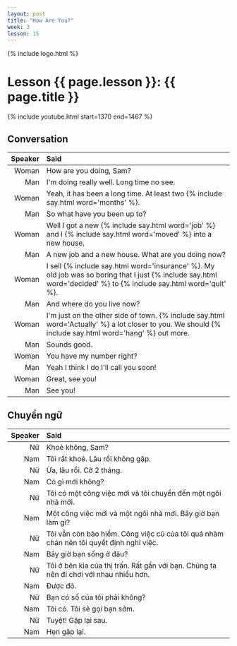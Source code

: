 ```yaml
---
layout: post
title: "How Are You?"
week: 3
lesson: 15
---
```

{% include logo.html %}

# Lesson {{ page.lesson }}: {{ page.title }}

{% include youtube.html start=1370 end=1467 %}

## Conversation

Speaker | Said
---: | :---
Woman | How are you doing, Sam?
Man | I'm doing really well. Long time no see.
Woman | Yeah, it has been a long time. At least two {% include say.html word='months' %}.
Man | So what have you been up to?
Woman | Well I got a new {% include say.html word='job' %} and I {% include say.html word='moved' %} into a new house.
Man | A new job and a new house. What are you doing now?
Woman | I sell {% include say.html word='insurance' %}. My old job was so boring that I just {% include say.html word='decided' %} to {% include say.html word='quit' %}.
Man | And where do you live now?
Woman | I'm just on the other side of town. {% include say.html word='Actually' %} a lot closer to you. We should {% include say.html word='hang' %} out more.
Man | Sounds good.
Woman |  You have my number right?
Man | Yeah I think I do I'll call you soon!
Woman | Great, see you!
Man | See you!

## Chuyển ngữ

Speaker | Said
---: | :---
Nữ | Khoẻ không, Sam?
Nam | Tôi rất khoẻ. Lâu rồi không gặp.
Nữ | Ừa, lâu rồi. Cỡ 2 tháng.
Nam | Có gì mới không?
Nữ | Tôi có một công việc mới và tôi chuyển đến một ngôi nhà mới.
Nam | Một công việc mới và một ngôi nhà mới. Bây giờ bạn làm gì?
Nữ | Tôi vẫn còn bảo hiểm. Công việc cũ của tôi quá nhàm chán nên tôi quyết định nghỉ việc.
Nam | Bây giờ bạn sống ở đâu?
Nữ | Tôi ở bên kia của thị trấn. Rất gần với bạn. Chúng ta nên đi chơi với nhau nhiều hơn.
Nam | Được đó.
Nữ | Bạn có số của tôi phải không?
Nam | Tôi có. Tôi sẽ gọi bạn sớm.
Nữ | Tuyệt! Gặp lại sau.
Nam | Hẹn gặp lại.
